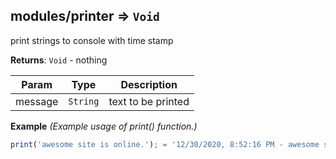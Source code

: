 <a name="module_modules/printer"></a>

## modules/printer ⇒ <code>Void</code>
print strings to console with time stamp

**Returns**: <code>Void</code> - nothing  

| Param | Type | Description |
| --- | --- | --- |
| message | <code>String</code> | text to be printed |

**Example** *(Example usage of print() function.)*  
```js
print('awesome site is online.'); = '12/30/2020, 8:52:16 PM - awesome site is online.'
```
